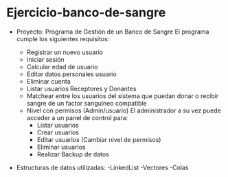 # Ejercicio-banco-de-sangre


   - Proyecto: Programa de Gestión de un Banco de Sangre
     El programa cumple los siguientes requisitos:
     - Registrar un nuevo usuario
     - Iniciar sesión
     - Calcular edad de usuario
     - Editar datos personales usuario
     - Eliminar cuenta
     - Listar usuarios Receptores y Donantes
     - Matchear entre los usuarios del sistema que puedan donar o recibir sangre de un factor sanguíneo compatible
     - Nivel con permisos (Admin/usuario)
       El administrador a su vez puede acceder a un panel de control para:
       - Listar usuarios
       - Crear usuarios
       - Editar usuarios (Cambiar nivel de permisos)
       - Eliminar usuarios
       - Realizar Backup de datos

   - Estructuras de datos utilizadas:
       -LinkedList
       -Vectores
       -Colas
